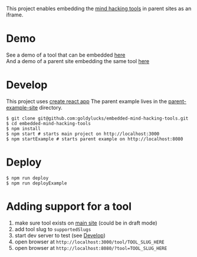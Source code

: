 This project enables embedding the [mind hacking tools](https://www.adamgoldman.me/tools) in parent sites as an iframe.

# Demo

See a demo of a tool that can be embedded [here](http://mind-hacking-tools.surge.sh/tool/embedded-example)  
And a demo of a parent site embedding the same tool [here](http://mind-hacking-tools-example.surge.sh/?tool=embedded-example)

# Develop

This project uses [create react app](https://github.com/facebook/create-react-app)
The parent example lives in the [parent-example-site](./parent-example-site) directory.

```
$ git clone git@github.com:goldylucks/embedded-mind-hacking-tools.git
$ cd embedded-mind-hacking-tools
$ npm install
$ npm start # starts main project on http://localhost:3000
$ npm startExample # starts parent example on http://localhost:8080
```

# Deploy

```
$ npm run deploy
$ npm run deployExample
```

# Adding support for a tool

1.  make sure tool exists on [main site](https://www.adamgoldman.me) (could be in draft mode)
1.  add tool slug to `supportedSlugs`
1.  start dev server to test (see [Develop](#Develop))
1.  open browser at `http://localhost:3000/tool/TOOL_SLUG_HERE`
1.  open browser at `http://localhost:8080/?tool=TOOL_SLUG_HERE`
